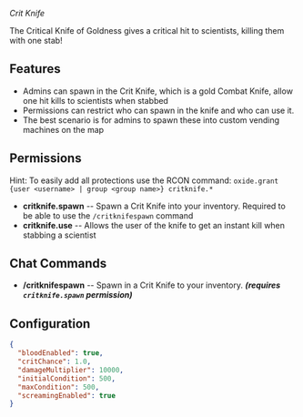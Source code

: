 *Crit Knife* 

The Critical Knife of Goldness gives a critical hit to scientists, killing them with one stab!

## Features

- Admins can spawn in the Crit Knife, which is a gold Combat Knife, allow one hit kills to scientists when stabbed
- Permissions can restrict who can spawn in the knife and who can use it.
- The best scenario is for admins to spawn these into custom vending machines on the map

## Permissions

Hint: To easily add all protections use the RCON command: `oxide.grant {user <username> | group <group name>} critknife.*`

- **critknife.spawn** -- Spawn a Crit Knife into your inventory. Required to be able to use the `/critknifespawn` command
- **critknife.use** -- Allows the user of the knife to get an instant kill when stabbing a scientist

## Chat Commands

- **/critknifespawn** -- Spawn in a Crit Knife to your inventory. ***(requires `critknife.spawn` permission)***

## Configuration

```json
{
  "bloodEnabled": true,
  "critChance": 1.0,
  "damageMultiplier": 10000,
  "initialCondition": 500,
  "maxCondition": 500,
  "screamingEnabled": true
}
```
